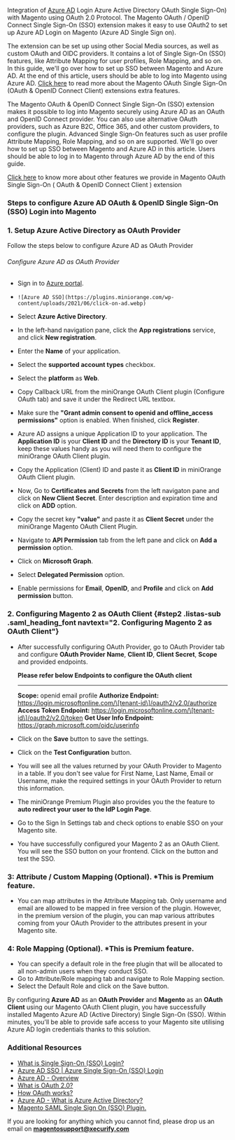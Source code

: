 Integration of [Azure AD](https://portal.azure.com) Login
Azure Active Directory OAuth Single Sign-On) with Magento using OAuth
2.0 Protocol. The Magento OAuth / OpenID Connect Single Sign-On (SSO)
extension makes it easy to use OAuth2 to set up Azure AD Login on
Magento (Azure AD Single Sign on).

The extension can be set up using other Social Media sources, as well as
custom OAuth and OIDC providers. It contains a lot of Single Sign-On
(SSO) features, like Attribute Mapping for user profiles, Role Mapping,
and so on. In this guide, we\'ll go over how to set up SSO between
Magento and Azure AD. At the end of this article, users should be able
to log into Magento using Azure AD. [Click
here](/magento-oauth-single-sign-sso) to read more about
the Magento OAuth Single Sign-On (OAuth & OpenID Connect Client)
extensions extra features.

The Magento OAuth & OpenID Connect Single Sign-On (SSO) extension makes
it possible to log into Magento securely using Azure AD as an OAuth and
OpenID Connect provider. You can also use alternative OAuth providers,
such as Azure B2C, Office 365, and other custom providers, to configure
the plugin. Advanced Single Sign-On features such as user profile
Attribute Mapping, Role Mapping, and so on are supported. We\'ll go over
how to set up SSO between Magento and Azure AD in this article. Users
should be able to log in to Magento through Azure AD by the end of this
guide.

[Click here](/magento-oauth-single-sign-sso) to know more
about other features we provide in Magento OAuth Single Sign-On ( OAuth
& OpenID Connect Client ) extension

### Steps to configure Azure AD OAuth & OpenID Single Sign-On (SSO) Login into Magento

### 1. Setup Azure Active Directory as OAuth Provider

Follow the steps below to configure Azure AD as OAuth Provider

###### Configure Azure AD as OAuth Provider

- Sign in to [Azure portal](https://portal.azure.com).

-   ```
    ![Azure AD SSO](https://plugins.miniorange.com/wp-content/uploads/2021/06/click-on-ad.webp)
    ```

- Select **Azure Active Directory**.

-   In the left-hand navigation pane, click the **App registrations**
    service, and click **New registration**.
    
- Enter the **Name** of your application.

- Select the **supported account types** checkbox.

- Select the **platform** as **Web**.

-   Copy Callback URL from the miniOrange OAuth Client plugin (Configure
    OAuth tab) and save it under the Redirect URL textbox.
    
-   Make sure the **\"Grant admin consent to openid and offline\_access
    permissions\"** option is enabled. When finished, click
    **Register**.
    
-   Azure AD assigns a unique Application ID to your application. The
    **Application ID** is your **Client ID** and the **Directory ID** is
    your **Tenant ID**, keep these values handy as you will need them to
    configure the miniOrange OAuth Client plugin.
    
-   Copy the Application (Client) ID and paste it as **Client ID** in
    miniOrange OAuth Client plugin.
    
-   Now, Go to **Certificates and Secrets** from the left navigaton pane
    and click on **New Client Secret**. Enter description and expiration
    time and click on **ADD** option.
    
-   Copy the secret key **\"value\"** and paste it as **Client Secret**
    under the miniOrange Magento OAuth Client Plugin.
    
-   Navigate to **API Permission** tab from the left pane and click on
    **Add a permission** option.
    
- Click on **Microsoft Graph**.

- Select **Delegated Permission** option.

-   Enable permissions for **Email**, **OpenID**, and **Profile** and
    click on **Add permission** button.

### 2. Configuring Magento 2 as OAuth Client {#step2 .listas-sub .saml_heading_font navtext="2. Configuring Magento 2 as OAuth Client"}

-   After successfully configuring OAuth Provider, go to OAuth Provider
    tab and configure **OAuth Provider Name**, **Client ID**, **Client
    Secret**, **Scope** and provided endpoints.
    
    **Please refer below Endpoints to configure the OAuth client**
    
    ----------------------------- -----------------------------------------------------------------------
      **Scope:**                    openid email profile
      **Authorize Endpoint:**       https://login.microsoftonline.com/\[tenant-id\]/oauth2/v2.0/authorize
      **Access Token Endpoint:**    https://login.microsoftonline.com/\[tenant-id\]/oauth2/v2.0/token
      **Get User Info Endpoint:**   https://graph.microsoft.com/oidc/userinfo
    
    
    
-   Click on the **Save** button to save the settings.

-   Click on the **Test Configuration** button.

-   You will see all the values returned by your OAuth Provider to
    Magento in a table. If you don\'t see value for First Name, Last
    Name, Email or Username, make the required settings in your OAuth
    Provider to return this information.

-   The miniOrange Premium Plugin also provides you the the feature to
    **auto redirect your user to the IdP Login Page**.

-   Go to the Sign In Settings tab and check options to enable SSO on
    your Magento site.

-   You have successfully configured your Magento 2 as an OAuth Client.
    You will see the SSO button on your frontend. Click on the button
    and test the SSO.

### 3: Attribute / Custom Mapping (Optional). \*This is Premium feature.

-   You can map attributes in the Attribute Mapping tab. Only username
    and email are allowed to be mapped in free version of the plugin.
    However, in the premium version of the plugin, you can map various
    attributes coming from your OAuth Provider to the attributes present
    in your Magento site.

### 4: Role Mapping (Optional). \*This is Premium feature.

-   You can specify a default role in the free plugin that will be
    allocated to all non-admin users when they conduct SSO.
-   Go to Attribute/Role mapping tab and navigate to Role Mapping
    section.
-   Select the Default Role and click on the Save button.

By configuring **Azure AD** as an **OAuth Provider** and **Magento** as
an **OAuth Client** using our Magento OAuth Client plugin, you have
successfully installed Magento Azure AD (Active Directory) Single
Sign-On (SSO). Within minutes, you\'ll be able to provide safe access to
your Magento site utilising Azure AD login credentials thanks to this
solution.

### Additional Resources 

-   [What is Single Sign-On (SSO)
    Login?](https://www.miniorange.com/single-sign-on-sso)
-   [Azure AD SSO \| Azure Single Sign-On (SSO)
    Login](https://docs.microsoft.com/en-us/azure/active-directory/manage-apps/what-is-single-sign-on)
-   [Azure AD -
    Overview](https://www.varonis.com/blog/azure-active-directory/)
-   [What is OAuth 2.0?](https://oauth.net/2/)
-   [How OAuth
    works?](https://docs.miniorange.com/articles/what-is-oauth)
-   [Azure AD - What is Azure Active
    Directory?](https://docs.miniorange.com/what-is-azure-active-directory)
-   [Magento SAML Single Sign On (SSO)
    Plugin.](/magento-saml-single-sign-on-sso)

If you are looking for anything which you cannot find, please drop us an
email on **<magentosupport@xecurify.com>**
